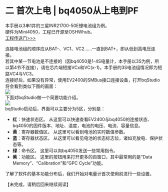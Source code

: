 # 二 首次上电 | bq4050从上电到PF
本手册以3串1并的三星INR21700-50E锂电池组为例。  
硬件为Mini4050，工程已开源至OSHWhub。  
[工程传送门>>>](https://oshwhub.com/autoxsk/mini4050-debug)  

连接电池组的顺序应从BAT-、VC1、VC2……一直到BAT+，即从低到高电压连接。  
若其中某一节电池是不连接的（因bq4050是1-4S电量计，本手册以3S为例，所以第4节不连接），请在芯片端短接VCx和VC(x-1)。本手册的3S电池组情况即为短路VC4与VC3。  
连接好后，如果没有异常，使用EV2400的SMBus接口连接设备，打开bqStudio将会看到类似下图的画面：  
![](https://bq4050startup.vercel.app/pages/assets/2-1.jpg)  
下面对bqStudio做一个简要功能介绍。  
![](https://bq4050startup.vercel.app/pages/assets/2-2.jpg)  
bqStudio启动后，界面可以主要分为5区，分别是：  
- **红**：快速状态区。
从这里可以快速查看EV2400与bq4050的连接状态、bq4050的固件版本、地址、温度，电池的电压、电流、容量信息。
- **黄**：寄存器数值区。
从这里可以看到电池的实时数值参数。
- **蓝**：寄存器状态区。
从这里可以看见电池的状态标志位，诸如充放电、保护状态等。
- **绿**：命令区。
这里可以向bq4050发送一些常用指令。
- **紫**：功能区。
这里的按钮用来打开更多的自窗口，其中最常用的是“Data Memory”、“Calibration”和“GPC Cycle”功能。

了解了软件的基本功能分布后，我们开始对电量计首次使用前进行一些设置。  

【未完成，请稍后回来继续阅读】  
